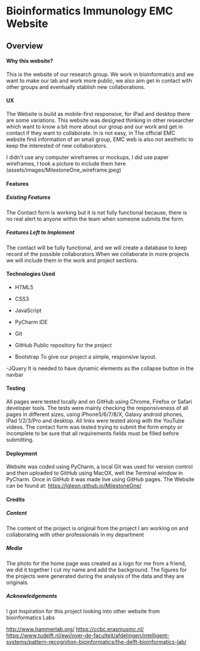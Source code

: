 
# Bioinformatics Immunology EMC Website 

## Overview

#### Why this website?
This is the website of our research group. We work in bioinformatics 
and we want to make our lab and work more public, we also aim
get in contact with other groups and  eventually stablish new collaborations.
 
 
#### UX
The Website is build as mobile-first responsive, for iPad and desktop there are some variations.
This website was designed thinking in other researcher which want to know a bit more about
our group and our work and get in contact if they want to collaborate. In is not easy, in 
The official EMC website find information of an small group, EMC web is also not aesthetic 
to keep the interested of new collaborators.

I didn't use any computer wireframes or mockups, I did use paper wireframes, I took a picture 
to include them here (assets/images/MilestoneOne_wireframe.jpeg)


#### Features
##### Existing Features
The Contact form is working but it is not fully functional because, there is no real alert to 
anyone within the team when someone submits the form.



##### Features Left to Implement
The contact will be fully functional, and we will create a database to keep record of the
possible collaborators.When we collaborate in more projects we will include them in the work and 
project sections.




#### Technologies Used

- HTML5
- CSS3
- JavaScript
- PyCharm IDE
- Git
- GitHub 
Public repository for the project 

- Bootstrap
To give our project a simple, responsive layout.

-JQuery
It is needed to have dynamic elements as the collapse button in the navbar
 

#### Testing 
 
All pages were tested locally and on GitHub using Chrome, Firefox or Safari developer 
tools. The tests were mainly checking the responsiveness of all pages in different sizes, 
using iPhone5/6/7/8/X, Galaxy android phones, iPad 1/2/3/Pro and desktop. All links were tested 
along with the YouTube videos. The contact form was tested trying to submit the form empty or 
incomplete to be sure that all requirements fields must be filled before submitting.  


#### Deployment

Website was coded using PyCharm, a local Git was used for version control and then 
uploaded to GitHub using MacOX, well the Terminal window in PyCharm. Once in GitHub
it was made live using GitHub pages. The Website can be found at:
https://lgleon.github.io/MilestoneOne/




#### Credits

##### Content
The content of the project is original from the project I am working on and 
collaborating with other professionals in my department

##### Media
The photo for the home page was created as a logo for me from a friend, we did it 
together I cut my name and add the background. The figures for the projects were generated 
during the analysis of the data and they are originals.

##### Acknowledgements

I got Inspiration for this project looking into other website from bioinformatics Labs

http://www.hammerlab.org/
https://ccbc.erasmusmc.nl/
https://www.tudelft.nl/ewi/over-de-faculteit/afdelingen/intelligent-systems/pattern-recognition-bioinformatics/the-delft-bioinformatics-lab/
